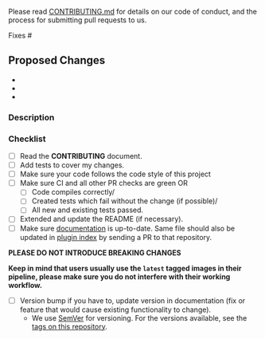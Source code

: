 <!--
**IMPORTANT: Please do not create a Pull Request without creating an issue first.**

*Any change needs to be discussed before proceeding. Failure to do so may result in the rejection of the pull request.*

Thank you for your pull request. Please provide a description above and review
the requirements below.

Bug fixes and new features should include tests.

Contributors guide: ./CONTRIBUTING.md
-->

Please read [CONTRIBUTING.md](CONTRIBUTING.md) for details on our code of conduct, and the process for submitting pull requests to us.

Fixes #

## Proposed Changes
<!-- Please briefly list the changes you made here. -->

-
-
-

### Description

<!-- Please explain the changes you made here. -->

### Checklist

<!-- _Please make sure to review and check all of these items:_ -->

<!-- Remove items that do not apply. For completed items, change [ ] to [x]. -->

- [ ] Read the **CONTRIBUTING** document.
- [ ] Add tests to cover my changes.
- [ ] Make sure your code follows the code style of this project
- [ ] Make sure CI and all other PR checks are green OR
    - [ ] Code compiles correctly/
    - [ ] Created tests which fail without the change (if possible)/
    - [ ] All new and existing tests passed.
- [ ] Extended and update the README (if necessary).
- [ ] Make sure [documentation](./DOCS.md) is up-to-date. Same file should also be updated in [plugin index](https://github.com/drone/drone-plugin-index/blob/master/content/meltwater/drone-cache/index.md) by sending a PR to that repository.

**PLEASE DO NOT INTRODUCE BREAKING CHANGES**

**Keep in mind that users usually use the `latest` tagged images in their pipeline, please make sure you do not interfere with their working workflow.**

- [ ] Version bump if you have to, update version in documentation (fix or feature that would cause existing functionality to change).
    - We use [SemVer](http://semver.org/) for versioning. For the versions available, see the [tags on this repository](https://github.com/meltwater/drone-cache/tags).
